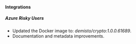 
#### Integrations

##### Azure Risky Users
- Updated the Docker image to: *demisto/crypto:1.0.0.61689*.
- Documentation and metadata improvements.
